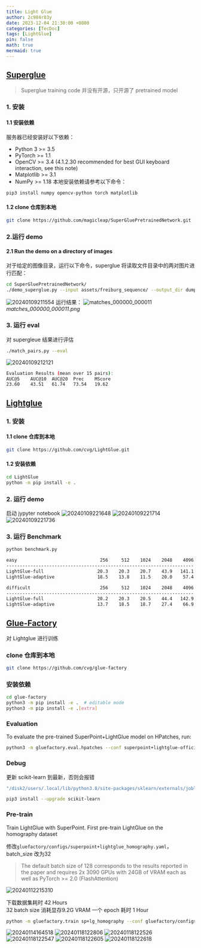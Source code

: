 ```yaml
---
title: Light Glue
author: 2c984r83y
date: 2023-12-04 21:30:00 +0800
categories: [TecDoc]
tags: [LightGlue]
pin: false
math: true
mermaid: true
---
```

## [Superglue](https://github.com/magicleap/SuperGluePretrainedNetwork)

>Superglue training code 并没有开源，只开源了 pretrained model

### 1. 安装

#### 1.1 安装依赖

服务器已经安装好以下依赖：

* Python 3 >= 3.5
* PyTorch >= 1.1
* OpenCV >= 3.4 (4.1.2.30 recommended for best GUI keyboard interaction, see this note)
* Matplotlib >= 3.1
* NumPy >= 1.18
本地安装依赖请参考以下命令：

```bash
pip3 install numpy opencv-python torch matplotlib
```

#### 1.2 clone 仓库到本地

```bash
git clone https://github.com/magicleap/SuperGluePretrainedNetwork.git
```

### 2.运行 demo

#### 2.1 Run the demo on a directory of images

对于给定的图像目录，运行以下命令，superglue 将读取文件目录中的两对图片进行匹配：

```bash
cd SuperGluePretrainedNetwork/
./demo_superglue.py --input assets/freiburg_sequence/ --output_dir dump_demo_sequence --resize 320 240 --no_display
```

![20240109211554](https://raw.githubusercontent.com/2c984r83y/picgo_picbed/main/blog_img/20240109211554.png)
运行结果：
![matches_000000_000011](https://raw.githubusercontent.com/2c984r83y/picgo_picbed/main/blog_img/matches_000000_000011.png)
_matches_000000_000011.png_

### 3. 运行 eval

对 supergleue 结果进行评估

```bash
./match_pairs.py --eval
```

![20240109212121](https://raw.githubusercontent.com/2c984r83y/picgo_picbed/main/blog_img/20240109212121.png)

```bash
Evaluation Results (mean over 15 pairs):
AUC@5    AUC@10  AUC@20  Prec    MScore
23.60    43.51   61.74   73.54   19.62
```

## [Lightglue](https://github.com/cvg/LightGlue)

### 1. 安装

#### 1.1 clone 仓库到本地

```bash
git clone https://github.com/cvg/LightGlue.git
```

#### 1.2 安装依赖

```bash
cd LightGlue
python -m pip install -e .
```

### 2. 运行 demo

启动 jypyter notebook
![20240109221648](https://raw.githubusercontent.com/2c984r83y/picgo_picbed/main/blog_img/20240109221648.png)
![20240109221714](https://raw.githubusercontent.com/2c984r83y/picgo_picbed/main/blog_img/20240109221714.png)
![20240109221736](https://raw.githubusercontent.com/2c984r83y/picgo_picbed/main/blog_img/20240109221736.png)

### 3. 运行 Benchmark

```bash
python benchmark.py
```

```bash
easy                               256     512    1024    2048    4096
----------------------------------------------------------------------
LightGlue-full                    20.3    20.3    20.7    43.9   141.1
LightGlue-adaptive                18.5    13.8    11.5    20.0    57.4

difficult                          256     512    1024    2048    4096
----------------------------------------------------------------------
LightGlue-full                    20.2    20.3    20.5    44.4   142.9
LightGlue-adaptive                13.7    18.5    18.7    27.4    66.9
```

## [Glue-Factory](https://github.com/cvg/glue-factory)

对 Lightglue 进行训练

### clone 仓库到本地

```bash
git clone https://github.com/cvg/glue-factory
```

### 安装依赖

```bash
cd glue-factory
python3 -m pip install -e .  # editable mode
python3 -m pip install -e .[extra]
```

### Evaluation

To evaluate the pre-trained SuperPoint+LightGlue model on HPatches, run:

```bash
python3 -m gluefactory.eval.hpatches --conf superpoint+lightglue-official --overwrite
```

### Debug

更新 scikit-learn 到最新，否则会报错

```bash
"/disk2/users/.local/lib/python3.8/site-packages/sklearn/externals/joblib/externals/cloudpickle/cloudpickle.py", line 148, in _make_cell_set_template_code return types.CodeType( TypeError: an integer is required (got type bytes)
```

```bash
pip3 install --upgrade scikit-learn
```

### Pre-train

Train LightGlue with SuperPoint. First pre-train LightGlue on the homography dataset

修改`gluefactory/configs/superpoint+lightglue_homography.yaml`，batch_size 改为32
>The default batch size of 128 corresponds to the results reported in the paper and requires 2x 3090 GPUs with 24GB of VRAM each as well as PyTorch >= 2.0 (FlashAttention)  

![20240112215310](https://raw.githubusercontent.com/2c984r83y/picgo_picbed/main/blog_img/20240112215310.png)

下载数据集耗时 42 Hours  
32 batch size 消耗显存9.2G VRAM
一个 epoch 耗时 1 Hour

```bash
python -m gluefactory.train sp+lg_homography --conf gluefactory/configs/superpoint+lightglue_homography.yaml
```

![20240114164518](https://raw.githubusercontent.com/2c984r83y/picgo_picbed/main/blog_img/20240114164518.png)
![20240118122806](https://raw.githubusercontent.com/2c984r83y/picgo_picbed/main/blog_img/20240118122806.png)
![20240118122526](https://raw.githubusercontent.com/2c984r83y/picgo_picbed/main/blog_img/20240118122526.png)
![20240118122547](https://raw.githubusercontent.com/2c984r83y/picgo_picbed/main/blog_img/20240118122547.png)
![20240118122605](https://raw.githubusercontent.com/2c984r83y/picgo_picbed/main/blog_img/20240118122605.png)
![20240118122618](https://raw.githubusercontent.com/2c984r83y/picgo_picbed/main/blog_img/20240118122618.png)